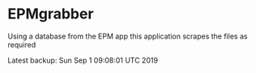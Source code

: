 # EPMgrabber
Using a database from the EPM app this application scrapes the files as required


Latest backup: Sun Sep 1 09:08:01 UTC 2019
